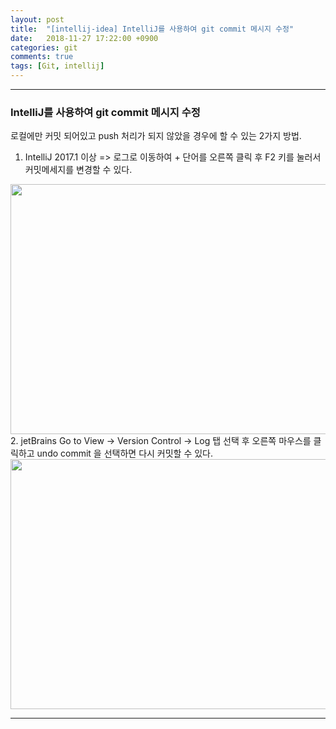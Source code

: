 ```yaml
---
layout: post
title:  "[intellij-idea] IntelliJ를 사용하여 git commit 메시지 수정"
date:   2018-11-27 17:22:00 +0900
categories: git
comments: true
tags: [Git, intellij]
---
```


---
### IntelliJ를 사용하여 git commit 메시지 수정

로컬에만 커밋 되어있고 push 처리가 되지 않았을 경우에 할 수 있는 2가지 방법.

1. IntelliJ 2017.1 이상 => 로그로 이동하여 + 단어를 오른쪽 클릭 후 F2 키를 눌러서 커밋메세지를 변경할 수 있다.
<img src="{{ site.baseurl }}/public/post/gitimg/git_commit_update.png" width="800px" height="400px"/>
2. jetBrains Go to View -> Version Control -> Log 탭 선택 후 오른쪽 마우스를 클릭하고 undo commit 을 선택하면 다시 커밋할 수 있다.
<img src="{{ site.baseurl }}/public/post/gitimg/git_commit_update1.png" width="800px" height="400px"/>

[jekyll-docs]: https://jekyllrb.com/docs/home
[jekyll-gh]:   https://github.com/jekyll/jekyll
[jekyll-talk]: https://talk.jekyllrb.com/
---
